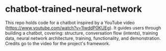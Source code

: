 # chatbot-trained-neural-network
This repo holds code for a chatbot inspired by a YouTube video (https://www.youtube.com/watch?v=1lwddP0KUEg). It guides users through building a chatbot, covering: structure, conversation flow (intents), training data, neural network architecture, training, functionality, and demonstration. Credits go to the video for the project's framework.
